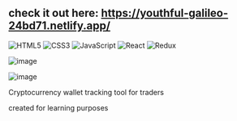 ## check it out here: https://youthful-galileo-24bd71.netlify.app/

![HTML5](https://img.shields.io/badge/html5-%23E34F26.svg?style=for-the-badge&logo=html5&logoColor=white)
![CSS3](https://img.shields.io/badge/css3-%231572B6.svg?style=for-the-badge&logo=css3&logoColor=white)
![JavaScript](https://img.shields.io/badge/javascript-%23323330.svg?style=for-the-badge&logo=javascript&logoColor=%23F7DF1E)
![React](https://img.shields.io/badge/react-%2320232a.svg?style=for-the-badge&logo=react&logoColor=%2361DAFB)
![Redux](https://img.shields.io/badge/redux-%23593d88.svg?style=for-the-badge&logo=redux&logoColor=white)

![image](https://user-images.githubusercontent.com/64146291/175322296-9536be3a-8315-47e1-b92f-fcabd2016694.png)

![image](https://user-images.githubusercontent.com/64146291/175323152-06853286-8194-4f9f-b43e-334afa2cd347.png)

Cryptocurrency wallet tracking tool for traders

created for learning purposes

